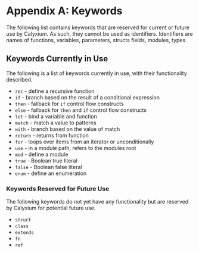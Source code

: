 # Appendix A: Keywords

The following list contains keywords that are reserved for current or future use by Calyxium. As such, they cannot be used as identifiers. Identifiers are names of functions, variables, parameters, structs fields, modules, types.

## Keywords Currently in Use

The following is a list of keywords currently in use, with their functionality described.

- `rec` - define a recursive function
- `if` - branch based on the result of a conditional expression
- `then` - fallback for `if` control flow constructs
- `else` - fallback for `then` and `if` control flow constructs
- `let` - bind a variable and function
- `match` - match a value to patterns
- `with` - branch based on the value of match
- `return` - returns from function
- `for` - loops over items from an iterator or unconditionally
- `use` - in a module path, refers to the modules root
- `mod` - define a module
- `true` - Boolean true literal
- `false` - Boolean false literal
- `enum` - define an enumeration

### Keywords Reserved for Future Use

The following keywords do not yet have any functionality but are reserved by
Calyxium for potential future use.

- `struct`
- `class`
- `extends`
- `fn`
- `ref`
